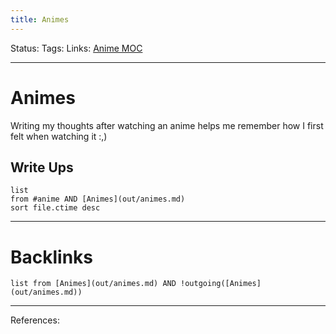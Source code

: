 ```yaml
---
title: Animes
---
```

Status:
Tags:
Links: [Anime MOC](out/anime-moc.md)
___
# Animes
Writing my thoughts after watching an anime helps me remember how I first felt when watching it :,)
## Write Ups
```dataview
list
from #anime AND [Animes](out/animes.md)
sort file.ctime desc
```
___
# Backlinks
```dataview
list from [Animes](out/animes.md) AND !outgoing([Animes](out/animes.md))
```
___
References:
